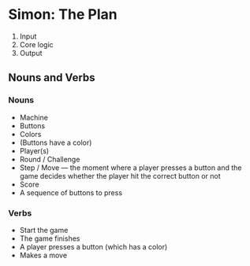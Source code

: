 # Simon: The Plan

1. Input
1. Core logic
1. Output

## Nouns and Verbs

### Nouns

- Machine
- Buttons
- Colors
- (Buttons have a color)
- Player(s)
- Round / Challenge
- Step / Move — the moment where a player presses a button and the game decides whether the player hit the correct button or not
- Score
- A sequence of buttons to press

### Verbs

- Start the game
- The game finishes
- A player presses a button (which has a color)
- Makes a move
